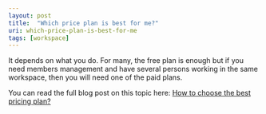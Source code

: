 ```yaml
---
layout: post
title:  "Which price plan is best for me?"
uri: which-price-plan-is-best-for-me
tags: [workspace]
---
```


<p>
    It depends on what you do. For many, the free plan is enough but if you need members management and have several
    persons working in the same workspace, then you will need one of the paid plans.
</p>

<!--more-->

<p>
    You can read the full blog post on this topic here: <a target="_blank"
                                                           href="https://trafikito.com/blog/how-to-choose-the-best-pricing-plan/">How
    to choose the best pricing plan?</a>
</p>